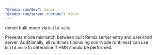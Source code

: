 ```yaml
---
"@remix-run/dev": minor
"@remix-run/server-runtime": minor
---
```


detect built mode via `build.mode`

Prevents mode mismatch between built Remix server entry and user-land server.
Additionally, all runtimes (including non-Node runtimes) can use `build.mode` to determine if HMR should be performed.
